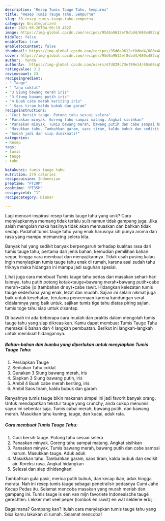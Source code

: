 ```yaml
---
description: "Resep Tumis Tauge Tahu, Sempurna"
title: "Resep Tumis Tauge Tahu, Sempurna"
slug: 33-resep-tumis-tauge-tahu-sempurna
category: Uncategorized
date: 2021-06-20T04:50:19.482Z
image: https://img-global.cpcdn.com/recipes/95d6a9612ef8dbd4/680x482cq70/tumis-tauge-tahu-foto-resep-utama.jpg
hideToc: false
enableToc: true
enableTocContent: false
thumbnail: https://img-global.cpcdn.com/recipes/95d6a9612ef8dbd4/680x482cq70/tumis-tauge-tahu-foto-resep-utama.jpg
cover: https://img-global.cpcdn.com/recipes/95d6a9612ef8dbd4/680x482cq70/tumis-tauge-tahu-foto-resep-utama.jpg
author:  Yunda
authorAv:  https://img-global.cpcdn.com/users/d7d829c73ef99e14/60x60cq50/avatar.jpg
ratingvalue: 3.2
reviewcount: 23
recipeingredient:
- " Tauge"
- " Tahu coklat"
- "3 Siung bawang merah iris"
- "3 Siung bawang putih iris"
- "4 Buah cabe merah keriting iris"
- " Saos tiram kaldu bubuk dan garam"
recipeinstructions:
- "Cuci bersih tauge. Potong tahu sesuai selera"
- "Panaskan minyak. Goreng tahu sampai matang. Angkat sisihkan"
- "Panaskan minyak. Tumis bawang merah, bawang putih dan cabe sampai harum. Masukkan tauge. Aduk aduk"
- "Masukkan tahu. Tambahkan garam, saos tiram, kaldu bubuk dan sedikit air. Koreksi rasa. Angkat hidangkan"
- "Sudah jadi dan siap dinikmati!"
categories:
- Resep
tags:
- tumis
- tauge
- tahu

katakunci: tumis tauge tahu 
nutrition: 270 calories
recipecuisine: Indonesian
preptime: "PT29M"
cooktime: "PT35M"
recipeyield: "1"
recipecategory: Dinner

---
```



Lagi mencari inspirasi resep tumis tauge tahu yang unik? Cara menyiapkannya memang tidak terlalu sulit namun tidak gampang juga. Jika salah mengolah maka hasilnya tidak akan memuaskan dan bahkan tidak sedap. Padahal tumis tauge tahu yang enak harusnya sih punya aroma dan rasa yang mampu memancing selera kita.


Banyak hal yang sedikit banyak berpengaruh terhadap kualitas rasa dari tumis tauge tahu, pertama dari jenis bahan, kemudian pemilihan bahan segar, hingga cara membuat dan menyajikannya. Tidak usah pusing kalau ingin menyiapkan tumis tauge tahu enak di rumah, karena asal sudah tahu triknya maka hidangan ini mampu jadi suguhan spesial.

Lihat juga cara membuat Tumis tauge tahu pedas dan masakan sehari-hari lainnya. tahu putih potong kotak•tauge•bawang merah•bawang putih•cabe merah•cabe ijo (tambahan dr sy)•cabe rawit. Hidangkan kelezatan tumis tauge sederhana yang enak, lezat dan mudah. Sajian ini selain nikmat juga baik untuk kesehatan, terutama pencernaan karena kandungan serat didalamnya yang baik untuk. sajikan tumis tige tahu diatas piring sajian. tumis toge tahu siap untuk disantap.


Di bawah ini ada beberapa cara mudah dan praktis dalam mengolah tumis tauge tahu yang siap dikreasikan. Kamu dapat membuat Tumis Tauge Tahu memakai 6 bahan dan 4 langkah pembuatan. Berikut ini langkah-langkah untuk membuat hidangannya.

<!--inarticleads1-->

##### Bahan-bahan dan bumbu yang diperlukan untuk menyiapkan Tumis Tauge Tahu:

1. Persiapkan  Tauge
1. Sediakan  Tahu coklat
1. Gunakan 3 Siung bawang merah, iris
1. Siapkan 3 Siung bawang putih, iris
1. Ambil 4 Buah cabe merah keriting, iris
1. Ambil  Saos tiram, kaldu bubuk dan garam


Renyahnya tumis tauge bikin makanan simpel ini jadi favorit banyak orang. Untuk mendapatkan tekstur tauge yang crunchy, anda cukup menumis sayur ini sebentar saja. Tumis cabai merah, bawang putih, dan bawang merah. Masukkan tahu kuning, tauge, dan kucai, aduk rata. 

<!--inarticleads2-->

##### Cara membuat Tumis Tauge Tahu:

1. Cuci bersih tauge. Potong tahu sesuai selera
1. Panaskan minyak. Goreng tahu sampai matang. Angkat sisihkan
1. Panaskan minyak. Tumis bawang merah, bawang putih dan cabe sampai harum. Masukkan tauge. Aduk aduk
1. Masukkan tahu. Tambahkan garam, saos tiram, kaldu bubuk dan sedikit air. Koreksi rasa. Angkat hidangkan
1. Selesai dan siap dihidangkan!

Tambahkan gula pasir, merica putih bubuk, dan kecap ikan, aduk hingga merata. Nah ini resep tumis tauge sebagai penetralisir pedasnya Cumi Jahe Kecap Pedas itu. Selamat mencoba masakan yang murah meriah dan gampang ini. Tumis tauge is een van mijn favoriete Indonesische taugé gerechten. Lekker met veel peper (lombok én rawit) en wat selderie erbij. 

Bagaimana? Gampang kan? Itulah cara menyiapkan tumis tauge tahu yang bisa kamu lakukan di rumah. Selamat mencoba!
